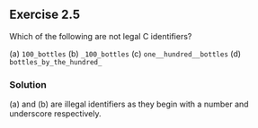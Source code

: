 ## Exercise 2.5
Which of the following are not legal C identifiers?

(a) `100_bottles`
(b) `_100_bottles`
(c) `one__hundred__bottles`
(d) `bottles_by_the_hundred_`

### Solution
(a) and (b) are illegal identifiers as they begin with a number and underscore respectively.